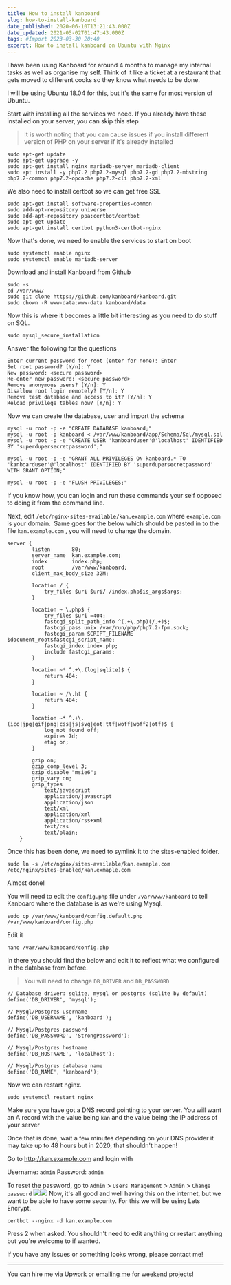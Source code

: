 ```yaml
---
title: How to install kanboard
slug: how-to-install-kanboard
date_published: 2020-06-10T13:21:43.000Z
date_updated: 2021-05-02T01:47:43.000Z
tags: #Import 2023-03-30 20:40
excerpt: How to install kanboard on Ubuntu with Nginx
---
```


I have been using Kanboard for around 4 months to manage my internal tasks as well as organise my self. Think of it like a ticket at a restaurant that gets moved to different cooks so they know what needs to be done. 

I will be using Ubuntu 18.04 for this, but it's the same for most version of Ubuntu.

Start with installing all the services we need. If you already have these installed on your server, you can skip this step

> It is worth noting that you can cause issues if you install different version of PHP on your server if it's already installed

    sudo apt-get update
    sudo apt-get upgrade -y
    sudo apt-get install nginx mariadb-server mariadb-client
    sudo apt install -y php7.2 php7.2-mysql php7.2-gd php7.2-mbstring php7.2-common php7.2-opcache php7.2-cli php7.2-xml

We also need to install certbot so we can get free SSL 

    sudo apt-get install software-properties-common
    sudo add-apt-repository universe
    sudo add-apt-repository ppa:certbot/certbot
    sudo apt-get update
    sudo apt-get install certbot python3-certbot-nginx

Now that's done, we need to enable the services to start on boot

    sudo systemctl enable nginx
    sudo systemctl enable mariadb-server

Download and install Kanboard from Github

    sudo -s
    cd /var/www/
    sudo git clone https://github.com/kanboard/kanboard.git
    sudo chown -R www-data:www-data kanboard/data

Now this is where it becomes a little bit interesting as you need to do stuff on SQL.

    sudo mysql_secure_installation
    

Answer the following for the questions

    Enter current password for root (enter for none): Enter
    Set root password? [Y/n]: Y
    New password: <secure password>
    Re-enter new password: <secure password>
    Remove anonymous users? [Y/n]: Y
    Disallow root login remotely? [Y/n]: Y
    Remove test database and access to it? [Y/n]: Y
    Reload privilege tables now? [Y/n]: Y
    

Now we can create the database, user and import the schema

    mysql -u root -p -e "CREATE DATABASE kanboard;"
    mysql -u root -p kanboard < /var/www/kanboard/app/Schema/Sql/mysql.sql
    mysql -u root -p -e "CREATE USER 'kanboarduser'@'localhost' IDENTIFIED BY 'superdupersecretpassword';"
    
    mysql -u root -p -e "GRANT ALL PRIVILEGES ON kanboard.* TO 'kanboarduser'@'localhost' IDENTIFIED BY 'superdupersecretpassword' WITH GRANT OPTION;"
    
    mysql -u root -p -e "FLUSH PRIVILEGES;"

If you know how, you can login and run these commands your self opposed to doing it from the command line. 

Next, edit `/etc/nginx-sites-available/kan.example.com` where `example.com` is your domain.  Same goes for the below which should be pasted in to the file `kan.example.com` , you will need to change the domain. 

    server {
            listen       80;       
            server_name  kan.example.com;
            index        index.php;
            root         /var/www/kanboard;
            client_max_body_size 32M;
    
            location / {
                try_files $uri $uri/ /index.php$is_args$args;
            }
    
            location ~ \.php$ {
                try_files $uri =404;
                fastcgi_split_path_info ^(.+\.php)(/.+)$;
                fastcgi_pass unix:/var/run/php/php7.2-fpm.sock;
                fastcgi_param SCRIPT_FILENAME $document_root$fastcgi_script_name;
                fastcgi_index index.php;
                include fastcgi_params;
            }
    
            location ~* ^.+\.(log|sqlite)$ {
                return 404;
            }
    
            location ~ /\.ht {
                return 404;
            }
    
            location ~* ^.+\.(ico|jpg|gif|png|css|js|svg|eot|ttf|woff|woff2|otf)$ {
                log_not_found off;
                expires 7d;
                etag on;
            }
    
            gzip on;
            gzip_comp_level 3;
            gzip_disable "msie6";
            gzip_vary on;
            gzip_types
                text/javascript
                application/javascript
                application/json
                text/xml
                application/xml
                application/rss+xml
                text/css
                text/plain;
        }

Once this has been done, we need to symlink it to the sites-enabled folder. 

    sudo ln -s /etc/nginx/sites-available/kan.exmaple.com /etc/nginx/sites-enabled/kan.exmaple.com
    

Almost done!

You will need to edit the `config.php` file under `/var/www/kanboard` to tell Kanboard where the database is as we're using Mysql. 

    sudo cp /var/www/kanboard/config.default.php /var/www/kanboard/config.php

Edit it

    nano /var/www/kanboard/config.php

In there you should find the below and edit it to reflect what we configured in the database from before.

> You will need to change `DB_DRIVER` and `DB_PASSWORD`

    // Database driver: sqlite, mysql or postgres (sqlite by default)
    define('DB_DRIVER', 'mysql');
    
    // Mysql/Postgres username
    define('DB_USERNAME', 'kanboard');
    
    // Mysql/Postgres password
    define('DB_PASSWORD', 'StrongPassword'); 
    
    // Mysql/Postgres hostname
    define('DB_HOSTNAME', 'localhost');
    
    // Mysql/Postgres database name
    define('DB_NAME', 'kanboard');

Now we can restart nginx.

    sudo systemctl restart nginx

Make sure you have got a DNS record pointing to your server. You will want an A record with the value being `kan` and the value being the IP address of your server

Once that is done, wait a few minutes depending on your DNS provider it may take up to 48 hours but in 2020, that shouldn't happen! 

Go to http://kan.example.com and login with

Username: `admin`
Password: `admin`

To reset the password, go to `Admin` > `Users Management` > `Admin` > `Change password`
![](__GHOST_URL__/content/images/2020/06/image-12.png)![](__GHOST_URL__/content/images/2020/06/image-13.png)
Now, it's all good and well having this on the internet, but we want to be able to have some security. For this we will be using Lets Encrypt. 

    certbot --nginx -d kan.example.com

Press 2 when asked. You shouldn't need to edit anything or restart anything but you're welcome to if wanted.

If you have any issues or something looks wrong, please contact me!

---

You can hire me via [Upwork](https://www.upwork.com/freelancers/~01c61ee9802b94133e) or [emailing me](mailto:work@breadnet.co.uk) for weekend projects!
